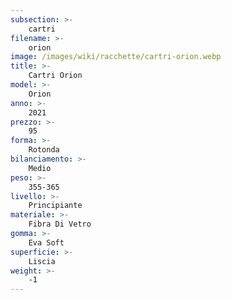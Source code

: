 ```yaml
---
subsection: >-
    cartri
filename: >-
    orion
image: /images/wiki/racchette/cartri-orion.webp
title: >-
    Cartri Orion
model: >-
    Orion
anno: >-
    2021
prezzo: >-
    95
forma: >-
    Rotonda
bilanciamento: >-
    Medio
peso: >-
    355-365
livello: >-
    Principiante
materiale: >-
    Fibra Di Vetro
gomma: >-
    Eva Soft
superficie: >-
    Liscia
weight: >-
    -1
---
```


